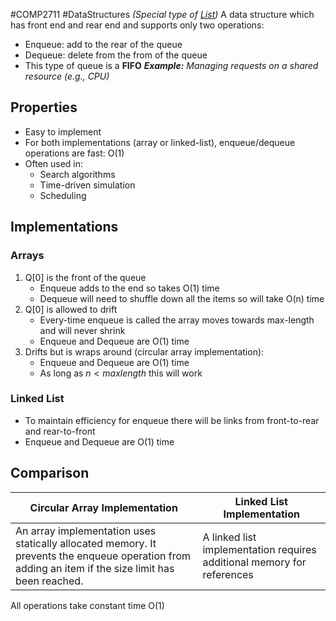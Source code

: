 #COMP2711 #DataStructures 
*(Special type of [List](Lists.md))*
A data structure which has front end and rear end and supports only two operations:
- Enqueue: add to the rear of the queue
- Dequeue: delete from the from of the queue
- This type of queue is a **FIFO**
***Example:** Managing requests on a shared resource (e.g., CPU)*
## Properties
- Easy to implement
- For both implementations (array or linked-list), enqueue/dequeue operations are fast: O(1)
- Often used in:
	- Search algorithms
	- Time-driven simulation
	- Scheduling
## Implementations
### Arrays
1. Q[0] is the front of the queue
	- Enqueue adds to the end so takes O(1) time
	- Dequeue will need to shuffle down all the items so will take O(n) time
2. Q[0] is allowed to drift
	- Every-time enqueue is called the array moves towards max-length and will never shrink
	- Enqueue and Dequeue are O(1) time
3. Drifts but is wraps around (circular array implementation):
	-  Enqueue and Dequeue are O(1) time
	- As long as $n < maxlength$ this will work
### Linked List
- To maintain efficiency for enqueue there will be links from front-to-rear and rear-to-front
- Enqueue and Dequeue are O(1) time

## Comparison
| Circular Array Implementation | Linked List Implementation |
| --- | --- |
| An array implementation uses statically allocated memory. It prevents the enqueue operation from adding an item if the size limit has been reached. | A linked list implementation requires additional memory for references |
All operations take constant time O(1)